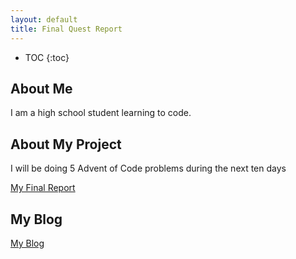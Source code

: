 ```yaml
---
layout: default
title: Final Quest Report
---
```


* TOC
{:toc}

## About Me

I am a high school student learning to code.

## About My Project

I will be doing 5 Advent of Code problems during the next ten days

[My Final Report](files/finalreport.pdf)

## My Blog

[My Blog](blog.html)
